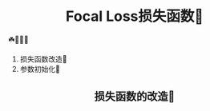 # <div align="center">Focal Loss损失函数🚀</div>
☘️🌟🚀🔥
1. 损失函数改造🌟
2. 参数初始化🌟

## <div align="center">损失函数的改造🚀</div>































